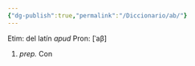 ```yaml
---
{"dg-publish":true,"permalink":"/Diccionario/ab/"}
---
```


Etim: del latín *apud*
Pron: [ˈaβ]
1. *prep.* Con